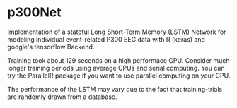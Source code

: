 # p300Net
Implementation of a stateful Long Short-Term Memory (LSTM) Network for modeling individual event-related P300 EEG data with R (keras) and google's tensorflow Backend.

Training took about 129 seconds on a high performace GPU. Consider much longer training periods using average CPUs and serial computing. You can try the ParallelR package if you want to use parallel computing on your CPU.

The performance of the LSTM may vary due to the fact that training-trials are randomly drawn from a database.

